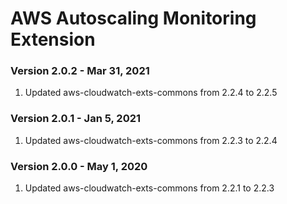 # AWS Autoscaling Monitoring Extension

### Version 2.0.2 - Mar 31, 2021
1. Updated aws-cloudwatch-exts-commons from 2.2.4 to 2.2.5

### Version 2.0.1 - Jan 5, 2021
1. Updated aws-cloudwatch-exts-commons from 2.2.3 to 2.2.4

### Version 2.0.0 - May 1, 2020
1. Updated aws-cloudwatch-exts-commons from 2.2.1 to 2.2.3

